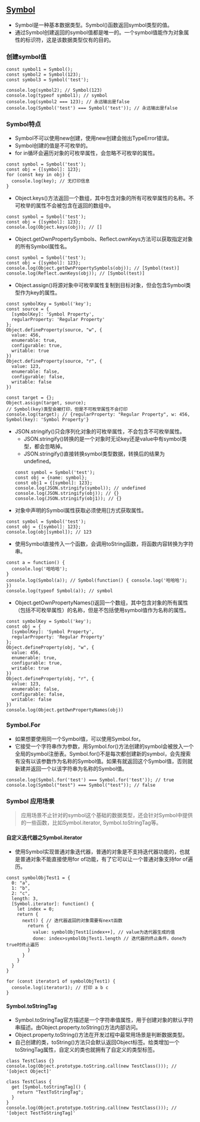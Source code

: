 ## [Symbol](https://mp.weixin.qq.com/s/qSo66z9mQ4CwY6E5gfDmjw)
- Symbol是一种基本数据类型。Symbol()函数返回symbol类型的值。
- 通过Symbol创建返回的symbol值都是唯一的。一个symbol值能作为对象属性的标识符，这是该数据类型仅有的目的。
### 创建symbol值
```
const symbol1 = Symbol();
const symbol2 = Symbol(123);
const symbol3 = Symbol('test');

console.log(symbol2); // Symbol(123)
console.log(typeof symbol1); // symbol
console.log(symbol2 === 123); // 永远输出是false
console.log(Symbol('test') === Symbol('test')); // 永远输出是false
```
### Symbol特点
- Symbol不可以使用new创建，使用new创建会抛出TypeError错误。
- Symbol创建的值是不可枚举的。
- for in循环会遍历对象的可枚举属性，会忽略不可枚举的属性。
```
const symbol = Symbol('test');
const obj = {[symbol]: 123};
for (const key in obj) {
  console.log(key); // 无打印信息
}
```
- Object.keys()方法返回一个数组，其中包含对象的所有可枚举属性的名称。不可枚举的属性不会被包含在返回的数组中。
```
const symbol = Symbol('test');
const obj = {[symbol]: 123};
console.log(Object.keys(obj)); // []
```
- Object.getOwnPropertySymbols、Reflect.ownKeys方法可以获取指定对象的所有Symbol属性名。
```
const symbol = Symbol('test');
const obj = {[symbol]: 123};
console.log(Object.getOwnPropertySymbols(obj)); // [Symbol(test)]
console.log(Reflect.ownKeys(obj)); // [Symbol(test)]
```
- Object.assign()将源对象中可枚举属性复制到目标对象，但会包含Symbol类型作为key的属性。
```
const symbolKey = Symbol('key');
const source = {
  [symbolKey]: 'Symbol Property',
  regularProperty: 'Regular Property'
};
Object.defineProperty(source, "w", {
  value: 456,
  enumerable: true,
  configurable: true,
  writable: true
})
Object.defineProperty(source, "r", {
  value: 123,
  enumerable: false,
  configurable: false,
  writable: false
})

const target = {};
Object.assign(target, source);
// Symbol(key)类型会被打印，但是不可枚举属性不会打印
console.log(target); // {regularProperty: "Regular Property", w: 456, Symbol(key): 'Symbol Property'}
```
- JSON.stringify()只会序列化对象的可枚举属性，不会包含不可枚举属性。
  - JSON.stringify()转换的是一个对象时无论key还是value中有symbol类型，都会忽略掉。
  - JSON.stringify()直接转换symbol类型数据，转换后的结果为undefined。
  ```
  const symbol = Symbol('test');
  const obj = {name: symbol};
  const obj1 = {[symbol]: 123};
  console.log(JSON.stringify(symbol)); // undefined
  console.log(JSON.stringify(obj)); // {}
  console.log(JSON.stringify(obj1)); // {}
  ```
- 对象中声明的Symbol属性获取必须使用[]方式获取属性。
```
const symbol = Symbol('test');
const obj = {[symbol]: 123};
console.log(obj[symbol]); // 123
```
- 使用Symbol直接传入一个函数，会调用toString函数，将函数内容转换为字符串。
```
const a = function() {
  console.log('哈哈哈');
}
console.log(Symbol(a)); // Symbol(function() { console.log('哈哈哈'); })
console.log(typeof Symbol(a)); // symbol
```
- Object.getOwnPropertyNames()返回一个数组，其中包含对象的所有属性（包括不可枚举属性）的名称，但是不包括使用symbol值作为名称的属性。
```
const symbolKey = Symbol('key');
const obj = {
  [symbolKey]: 'Symbol Property',
  regularProperty: 'Regular Property'
};
Object.defineProperty(obj, "w", {
  value: 456,
  enumerable: true,
  configurable: true,
  writable: true
})
Object.defineProperty(obj, "r", {
  value: 123,
  enumerable: false,
  configurable: false,
  writable: false
})
console.log(Object.getOwnPropertyNames(obj))
```
### Symbol.For 
- 如果想要使用同一个Symbol值，可以使用Symbol.for。
- 它接受一个字符串作为参数，用Symbol.for()方法创建的symbol会被放入一个全局的symbol注册表。Symbol.for()不是每次都创建新的symbol，会先搜索有没有以该参数作为名称的Symbol值。如果有就返回这个Symbol值，否则就新建并返回一个以该字符串为名称的Symbol值。
```
console.log(Symbol.for('test') === Symbol.for('test')); // true
console.log(Symbol("test") === Symbol("test")); // false
```
### Symbol 应用场景
> 应用场景不止针对的symbol这个基础的数据类型，还会针对Symbol中提供的一些函数，比如Symbol.iterator, Symbol.toStringTag等。

#### 自定义迭代器之Symbol.iterator
- 使用Symbol实现普通对象迭代器，普通的对象是不支持迭代器功能的，也就是普通对象不能直接使用for of功能，有了它可以让一个普通对象支持for of遍历。
```
const symbolObjTest1 = {
  0: "a",
  1: "b",
  2: "c",
  length: 3,
  [Symbol.iterator]: function() {
    let index = 0;
    return {
      next() { // 迭代器返回的对象需要有next函数
        return {
          value: symbolObjTest1[index++], // value为迭代器生成的值
          done: index>symbolObjTest1.length // 迭代器的终止条件，done为true时终止遍历
        }
      }
    }
  }
}

for (const iterator1 of symbolObjTest1) {
  console.log(iterator1); // 打印 a b c
}
```
#### Symbol.toStringTag
- Symbol.toStringTag官方描述是一个字符串值属性，用于创建对象的默认字符串描述。由Object.property.toString()方法内部访问。
- Object.property.toString()方法在开发过程中最常用场景是判断数据类型。
- 自己创建的类，toString()方法只会默认返回Object标签。给类增加一个toStringTag属性，自定义的类也就拥有了自定义的类型标签。
```
class TestClass {}
console.log(Object.prototype.toString.call(new TestClass())); // '[object Object]'

class TestClass {
  get [Symbol.toStringTag]() {
    return "TestToStringTag";
  }
}
console.log(Object.prototype.toString.call(new TestClass())); // '[object TestToStringTag]'
```
